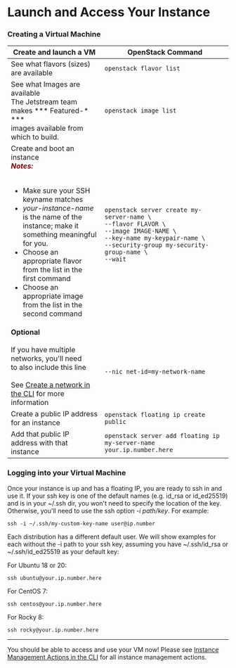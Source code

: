 # Launch and Access Your Instance

### Creating a Virtual Machine

| Create and launch a VM    | OpenStack Command |
|----- | ----- |
| See what flavors (sizes) are available | ```openstack flavor list``` |
| See what Images are available<br>The Jetstream team makes *** Featured-* ***<br> images available from which to build.| ```openstack image list``` |
| Create and boot an instance<br><span style="color:darkred">***Notes:***</span><br><br><ul><li>Make sure your SSH keyname matches</li><li>*your-instance-name* is the name of the<br>instance; make it something meaningful for you.</li><li>Choose an appropriate flavor from the list in the<br> first command</li>  <li>Choose an appropriate image from the list in the<br> second command</li>  | ```openstack server create my-server-name \```<br>```--flavor FLAVOR \```<br>```--image IMAGE-NAME \```<br>```--key-name my-keypair-name \```<br>```--security-group my-security-group-name \``` <br>```--wait```
| **Optional**<br><br>If you have multiple networks, you'll need<br> to also include this line <br><br> See [Create a network in the CLI](network.md) for more<br> information | <br>```--nic net-id=my-network-name``` |
| Create a public IP address for an instance    | ```openstack floating ip create public```|
| Add that public IP address with that instance | ```openstack server add floating ip my-server-name your.ip.number.here``` |

### Logging into your Virtual Machine

Once your instance is up and has a floating IP, you are ready to ssh in and use it. If your ssh key is one of the default names (e.g. id_rsa or id_ed25519) and is in your ~/.ssh dir, you won't need to specify the location of the key. Otherwise, you'll need to use the ssh option *-i path/key*. For example:

    ssh -i ~/.ssh/my-custom-key-name user@ip.number

Each distribution has a different default user. We will show examples for each without the -i path to your ssh key, assuming you have ~/.ssh/id_rsa or ~/.ssh/id_ed25519 as your default key:

For Ubuntu 18 or 20:

    ssh ubuntu@your.ip.number.here

For CentOS 7:

    ssh centos@your.ip.number.here

For Rocky 8:

    ssh rocky@your.ip.number.here

---

You should be able to access and use your VM now! Please see [Instance Management Actions in the CLI](manage.md) for all instance management actions.
